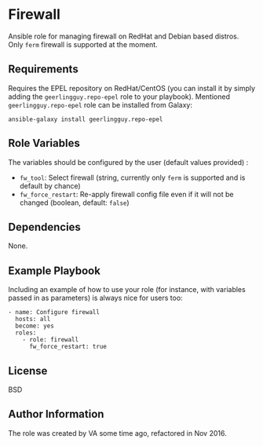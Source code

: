 Firewall
========

Ansible role for managing firewall on RedHat and Debian based distros. Only `ferm` firewall is supported at the moment.

Requirements
------------

Requires the EPEL repository on RedHat/CentOS (you can install it by simply adding the `geerlingguy.repo-epel` role to your playbook).
Mentioned `geerlingguy.repo-epel` role can be installed from Galaxy:

    ansible-galaxy install geerlingguy.repo-epel

Role Variables
--------------

The  variables should be configured by the user (default values provided) :

* ``fw_tool``: Select firewall (string, currently only ``ferm`` is supported and is default by chance)
* ``fw_force_restart``: Re-apply firewall config file even if it will not be changed (boolean, default: ``false``)

Dependencies
------------

None.

Example Playbook
----------------

Including an example of how to use your role (for instance, with variables passed in as parameters) is always nice for users too:

    - name: Configure firewall
      hosts: all
      become: yes
      roles:
        - role: firewall
          fw_force_restart: true

License
-------

BSD

Author Information
------------------

The role was created by VA some time ago, refactored in Nov 2016.

